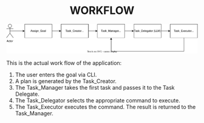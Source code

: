 <h1 align="center">WORKFLOW</h1>

![Alt Text](./assets/Workflow.svg)

This is the actual work flow of the application:

1. The user enters the goal via CLI.
2. A plan is generated by the Task_Creator.
3. The Task_Manager takes the first task and passes it to the Task Delegate.
4. The Task_Delegator selects the appropriate command to execute.
5. The Task_Executor executes the command. The result is returned to the Task_Manager.